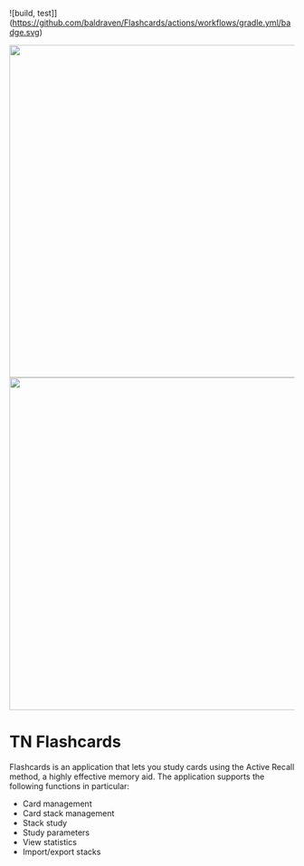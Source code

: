![build, test]](https://github.com/baldraven/Flashcards/actions/workflows/gradle.yml/badge.svg)


<p align="center">
  <img src="https://i.imgur.com/Iw8D3JF.jpg" height="588" />
<!--   <img src="https://i.imgur.com/xVlWDjt.jpg" height="588" />
 -->  <img src="https://i.imgur.com/ZUX9XRb.jpg" height="588" />
</p>

# TN Flashcards

Flashcards is an application that lets you study cards using the Active Recall method, a highly effective memory aid. The application supports the following functions in particular:
- Card management
- Card stack management
- Stack study
- Study parameters
- View statistics
- Import/export stacks

